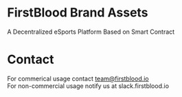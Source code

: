 # FirstBlood Brand Assets 
A Decentralized eSports Platform Based on Smart Contract

# Contact
For commerical usage contact team@firstblood.io <br>
For non-commercial usage notify us at slack.firstblood.io
